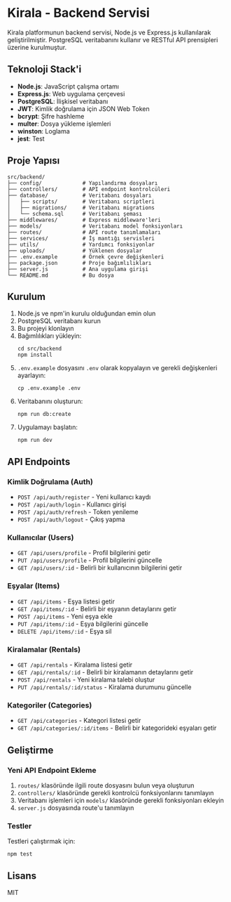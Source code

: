 # Kirala - Backend Servisi

Kirala platformunun backend servisi, Node.js ve Express.js kullanılarak geliştirilmiştir. PostgreSQL veritabanını kullanır ve RESTful API prensipleri üzerine kurulmuştur.

## Teknoloji Stack'i

- **Node.js**: JavaScript çalışma ortamı
- **Express.js**: Web uygulama çerçevesi
- **PostgreSQL**: İlişkisel veritabanı
- **JWT**: Kimlik doğrulama için JSON Web Token
- **bcrypt**: Şifre hashleme
- **multer**: Dosya yükleme işlemleri
- **winston**: Loglama
- **jest**: Test

## Proje Yapısı

```
src/backend/
├── config/             # Yapılandırma dosyaları
├── controllers/        # API endpoint kontrolcüleri
├── database/           # Veritabanı dosyaları
│   ├── scripts/        # Veritabanı scriptleri
│   ├── migrations/     # Veritabanı migrations
│   └── schema.sql      # Veritabanı şeması
├── middlewares/        # Express middleware'leri
├── models/             # Veritabanı model fonksiyonları
├── routes/             # API route tanımlamaları
├── services/           # İş mantığı servisleri
├── utils/              # Yardımcı fonksiyonlar
├── uploads/            # Yüklenen dosyalar
├── .env.example        # Örnek çevre değişkenleri
├── package.json        # Proje bağımlılıkları
├── server.js           # Ana uygulama girişi
└── README.md           # Bu dosya
```

## Kurulum

1. Node.js ve npm'in kurulu olduğundan emin olun
2. PostgreSQL veritabanı kurun
3. Bu projeyi klonlayın
4. Bağımlılıkları yükleyin:
   ```
   cd src/backend
   npm install
   ```
5. `.env.example` dosyasını `.env` olarak kopyalayın ve gerekli değişkenleri ayarlayın:
   ```
   cp .env.example .env
   ```
6. Veritabanını oluşturun:
   ```
   npm run db:create
   ```
7. Uygulamayı başlatın:
   ```
   npm run dev
   ```

## API Endpoints

### Kimlik Doğrulama (Auth)
- `POST /api/auth/register` - Yeni kullanıcı kaydı
- `POST /api/auth/login` - Kullanıcı girişi
- `POST /api/auth/refresh` - Token yenileme
- `POST /api/auth/logout` - Çıkış yapma

### Kullanıcılar (Users)
- `GET /api/users/profile` - Profil bilgilerini getir
- `PUT /api/users/profile` - Profil bilgilerini güncelle
- `GET /api/users/:id` - Belirli bir kullanıcının bilgilerini getir

### Eşyalar (Items)
- `GET /api/items` - Eşya listesi getir
- `GET /api/items/:id` - Belirli bir eşyanın detaylarını getir
- `POST /api/items` - Yeni eşya ekle
- `PUT /api/items/:id` - Eşya bilgilerini güncelle
- `DELETE /api/items/:id` - Eşya sil

### Kiralamalar (Rentals)
- `GET /api/rentals` - Kiralama listesi getir
- `GET /api/rentals/:id` - Belirli bir kiralamanın detaylarını getir
- `POST /api/rentals` - Yeni kiralama talebi oluştur
- `PUT /api/rentals/:id/status` - Kiralama durumunu güncelle

### Kategoriler (Categories)
- `GET /api/categories` - Kategori listesi getir
- `GET /api/categories/:id/items` - Belirli bir kategorideki eşyaları getir

## Geliştirme

### Yeni API Endpoint Ekleme
1. `routes/` klasöründe ilgili route dosyasını bulun veya oluşturun
2. `controllers/` klasöründe gerekli kontrolcü fonksiyonlarını tanımlayın
3. Veritabanı işlemleri için `models/` klasöründe gerekli fonksiyonları ekleyin
4. `server.js` dosyasında route'u tanımlayın

### Testler
Testleri çalıştırmak için:
```
npm test
```

## Lisans
MIT 